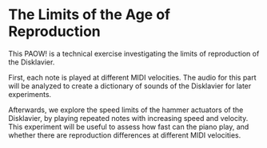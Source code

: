 # The Limits of the Age of Reproduction

This PAOW! is a technical exercise investigating the limits of reproduction of the Disklavier.

First, each note is played at different MIDI velocities. The audio for this part will be analyzed to create a dictionary of sounds of the Disklavier for later experiments.

Afterwards, we explore the speed limits of the hammer actuators of the Disklavier, by playing repeated notes with increasing speed and velocity. This experiment will be useful to assess how fast can the piano play, and whether there are reproduction differences at different MIDI velocities.
